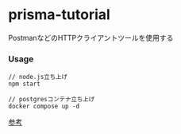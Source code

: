 # prisma-tutorial
PostmanなどのHTTPクライアントツールを使用する

### Usage
```
// node.js立ち上げ
npm start

// postgresコンテナ立ち上げ
docker compose up -d
```

[参考](https://youtu.be/9mE1j1vzUAQ?si=fsRYsOISPdSabPkG)
